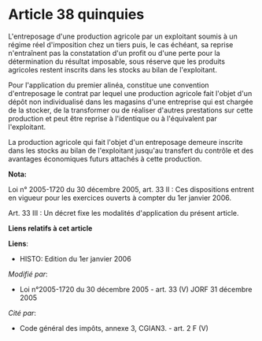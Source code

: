 # Article 38 quinquies

L'entreposage d'une production agricole par un exploitant soumis à un régime réel d'imposition chez un tiers puis, le cas
échéant, sa reprise n'entraînent pas la constatation d'un profit ou d'une perte pour la détermination du résultat imposable,
sous réserve que les produits agricoles restent inscrits dans les stocks au bilan de l'exploitant.

Pour l'application du premier alinéa, constitue une convention d'entreposage le contrat par lequel une production agricole
fait l'objet d'un dépôt non individualisé dans les magasins d'une entreprise qui est chargée de la stocker, de la transformer
ou de réaliser d'autres prestations sur cette production et peut être reprise à l'identique ou à l'équivalent par
l'exploitant.

La production agricole qui fait l'objet d'un entreposage demeure inscrite dans les stocks au bilan de l'exploitant jusqu'au
transfert du contrôle et des avantages économiques futurs attachés à cette production.

**Nota:**

Loi n° 2005-1720 du 30 décembre 2005, art. 33 II : Ces dispositions entrent en vigueur pour les exercices ouverts à compter
du 1er janvier 2006. 

Art. 33 III : Un décret fixe les modalités d'application du présent article.

**Liens relatifs à cet article**

**Liens**:

  - HISTO: Edition du 1er janvier 2006

_Modifié par_:

  - Loi n°2005-1720 du 30 décembre 2005 - art. 33 (V) JORF 31 décembre 2005

_Cité par_:

  - Code général des impôts, annexe 3, CGIAN3. - art. 2 F (V)
